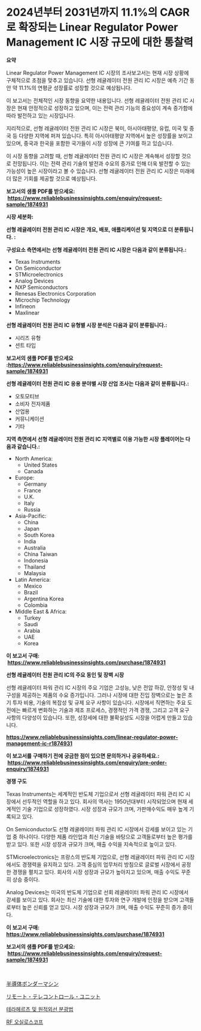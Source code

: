 <p><h1>2024년부터 2031년까지 11.1%의 CAGR로 확장되는 Linear Regulator Power Management IC 시장 규모에 대한 통찰력</h1></p><p><strong>요약</strong></p>
<p><p>Linear Regulator Power Management IC 시장의 조사보고서는 현재 시장 상황에 구체적으로 초점을 맞추고 있습니다. 선형 레귤레이터 전원 관리 IC 시장은 예측 기간 동안 약 11.1%의 연평균 성장률로 성장할 것으로 예상됩니다.</p><p>이 보고서는 전체적인 시장 동향을 요약한 내용입니다. 선형 레귤레이터 전원 관리 IC 시장은 현재 안정적으로 성장하고 있으며, 이는 전력 관리 기능의 중요성이 계속 증가함에 따라 발전하고 있는 시장입니다.</p><p>지리적으로, 선형 레귤레이터 전원 관리 IC 시장은 북미, 아시아태평양, 유럽, 미국 및 중국 등 다양한 지역에 퍼져 있습니다. 특히 아시아태평양 지역에서 높은 성장률을 보이고 있으며, 중국과 한국을 포함한 국가들이 시장 성장에 큰 기여를 하고 있습니다.</p><p>이 시장 동향을 고려할 때, 선형 레귤레이터 전원 관리 IC 시장은 계속해서 성장할 것으로 전망됩니다. 이는 전력 관리 기술의 발전과 수요의 증가로 인해 더욱 발전할 수 있는 가능성이 높은 시장이라고 볼 수 있습니다. 선형 레귤레이터 전원 관리 IC 시장은 미래에 더 많은 기회를 제공할 것으로 예상됩니다.</p></p>
<p><strong>보고서의 샘플 PDF를 받으세요: &nbsp;<a href="https://www.reliablebusinessinsights.com/enquiry/request-sample/1874931">https://www.reliablebusinessinsights.com/enquiry/request-sample/1874931</a></strong></p>
<p><strong>시장 세분화:</strong></p>
<p><strong> 선형 레귤레이터 전원 관리 IC 시장은 개요, 배포, 애플리케이션 및 지역으로 더 분류됩니다. :</strong></p>
<p><strong>구성요소 측면에서는 선형 레귤레이터 전원 관리 IC 시장은 다음과 같이 분류됩니다.:</strong></p>
<p><ul><li>Texas Instruments</li><li>On Semiconductor</li><li>STMicroelectronics</li><li>Analog Devices</li><li>NXP Semiconductors</li><li>Renesas Electronics Corporation</li><li>Microchip Technology</li><li>Infineon</li><li>Maxlinear</li></ul></p>
<p><strong> 선형 레귤레이터 전원 관리 IC 유형별 시장 분석은 다음과 같이 분류됩니다.:</strong></p>
<p><ul><li>시리즈 유형</li><li>션트 타입</li></ul></p>
<p><strong>보고서의 샘플 PDF를 받으세요 :<a href="https://www.reliablebusinessinsights.com/enquiry/request-sample/1874931">https://www.reliablebusinessinsights.com/enquiry/request-sample/1874931</a></strong></p>
<p><strong> 선형 레귤레이터 전원 관리 IC 응용 분야별 시장 산업 조사는 다음과 같이 분류됩니다.:</strong></p>
<p><ul><li>오토모티브</li><li>소비자 전자제품</li><li>산업용</li><li>커뮤니케이션</li><li>기타</li></ul></p>
<p><strong>지역 측면에서 선형 레귤레이터 전원 관리 IC 지역별로 이용 가능한 시장 플레이어는 다음과 같습니다.:</strong></p>
<p><ul>
    <li>
        North America:
        <ul>
            <li>United States</li>
            <li>Canada</li>
        </ul>
    </li>
    <li>
        Europe:
        <ul>
            <li>Germany</li>
            <li>France</li>
            <li>U.K.</li>
            <li>Italy</li>
            <li>Russia</li>
        </ul>
    </li>
    <li>
        Asia-Pacific:
        <ul>
            <li>China</li>
            <li>Japan</li>
            <li>South Korea</li>
            <li>India</li>
            <li>Australia</li>
            <li>China Taiwan</li>
            <li>Indonesia</li>
            <li>Thailand</li>
            <li>Malaysia</li>
        </ul>
    </li>
    <li>
        Latin America:
        <ul>
            <li>Mexico</li>
            <li>Brazil</li>
            <li>Argentina Korea</li>
            <li>Colombia</li>
        </ul>
    </li>
    <li>
        Middle East & Africa:
        <ul>
            <li>Turkey</li>
            <li>Saudi</li>
            <li>Arabia</li>
            <li>UAE</li>
            <li>Korea</li>
        </ul>
    </li>
    </ul></p>
<p><strong>이 보고서 구매: &nbsp;<a href="https://www.reliablebusinessinsights.com/purchase/1874931">https://www.reliablebusinessinsights.com/purchase/1874931</a></strong></p>
<p><strong>선형 레귤레이터 전원 관리 IC의 주요 동인 및 장벽 시장</strong></p>
<p><p>선형 레귤레이터 파워 관리 IC 시장의 주요 기업은 고성능, 낮은 전압 하강, 안정성 및 내구성을 제공하는 제품의 수요 증가입니다. 그러나 시장에 대한 진입 장벽으로는 높은 초기 투자 비용, 기술의 복잡성 및 규제 요구 사항이 있습니다. 시장에서 직면하는 주요 도전에는 빠르게 변화하는 기술과 제조 프로세스, 경쟁적인 가격 경쟁, 그리고 고객 요구 사항의 다양성이 있습니다. 또한, 성장세에 대한 불확실성도 시장을 어렵게 만들고 있습니다.</p></p>
<p><strong><a href="https://www.reliablebusinessinsights.com/linear-regulator-power-management-ic-r1874931">https://www.reliablebusinessinsights.com/linear-regulator-power-management-ic-r1874931</a></strong></p>
<p><strong>이 보고서를 구매하기 전에 궁금한 점이 있으면 문의하거나 공유하세요.: &nbsp;<a href="https://www.reliablebusinessinsights.com/enquiry/pre-order-enquiry/1874931">https://www.reliablebusinessinsights.com/enquiry/pre-order-enquiry/1874931</a></strong></p>
<p><strong>경쟁 구도</strong></p>
<p><p>Texas Instruments는 세계적인 반도체 기업으로서 선형 레귤레이터 파워 관리 IC 시장에서 선두적인 역할을 하고 있다. 회사의 역사는 1950년대부터 시작되었으며 현재 세계적인 기술 기업으로 성장하였다. 시장 성장과 규모가 크며, 가판매수익도 매우 높게 기록되고 있다. </p><p>On Semiconductor도 선형 레귤레이터 파워 관리 IC 시장에서 강세를 보이고 있는 기업 중 하나이다. 다양한 제품 라인업과 최신 기술을 바탕으로 고객들로부터 높은 평가를 받고 있다. 또한 시장 성장과 규모가 크며, 매출 수익을 지속적으로 높이고 있다.</p><p>STMicroelectronics는 프랑스의 반도체 기업으로, 선형 레귤레이터 파워 관리 IC 시장에서도 경쟁력을 유지하고 있다. 고객 중심의 업무처리 방침으로 글로벌 시장에서 공정한 경쟁을 펼치고 있다. 회사의 시장 성장과 규모가 높아지고 있으며, 매출 수익도 꾸준히 상승 중이다.</p><p>Analog Devices는 미국의 반도체 기업으로 선회 레귤레이터 파워 관리 IC 시장에서 강세를 보이고 있다. 회사는 최신 기술에 대한 투자와 연구 개발에 인정을 받으며 고객들로부터 높은 신뢰를 얻고 있다. 시장 성장과 규모가 크며, 매출 수익도 꾸준히 증가 중이다.</p></p>
<p><strong>이 보고서 구매: &nbsp; <a href="https://www.reliablebusinessinsights.com/purchase/1874931">https://www.reliablebusinessinsights.com/purchase/1874931</a></strong></p>
<p><strong>보고서의 샘플 PDF를 받으세요: &nbsp;<a href="https://www.reliablebusinessinsights.com/enquiry/request-sample/1874931">https://www.reliablebusinessinsights.com/enquiry/request-sample/1874931</a></strong><strong></strong></p>
<p>&nbsp;</p>
<p><p><a href="https://medium.com/@jacksonwiza1924/%E5%8D%8A%E5%B0%8E%E4%BD%93%E3%83%9C%E3%83%B3%E3%83%80%E3%83%BC%E3%83%9E%E3%82%B7%E3%83%B3%E5%B8%82%E5%A0%B4%E5%B1%95%E6%9C%9B-%E6%A5%AD%E7%95%8C%E6%A6%82%E6%B3%81%E3%81%A8%E4%BA%88%E6%B8%AC-2024%E5%B9%B4%E3%81%8B%E3%82%892031%E5%B9%B4-033d669770c5">半導体ボンダーマシン</a></p><p><a href="https://medium.com/@kelscdowell78456/%E9%81%A0%E9%9A%94%E3%83%86%E3%83%AC%E3%82%B3%E3%83%B3%E3%83%88%E3%83%AD%E3%83%BC%E3%83%AB%E3%83%A6%E3%83%8B%E3%83%83%E3%83%88%E5%B8%82%E5%A0%B4%E3%81%AF%E5%B8%82%E5%A0%B4%E3%82%B7%E3%82%A7%E3%82%A2-%E5%B8%82%E5%A0%B4%E5%8B%95%E5%90%91-%E5%B8%82%E5%A0%B4%E6%88%90%E9%95%B7%E3%81%AB%E9%96%A2%E3%81%99%E3%82%8B%E6%83%85%E5%A0%B1%E3%82%92%E6%8F%90%E4%BE%9B%E3%81%97%E3%81%BE%E3%81%99-779711b668b3">リモート・テレコントロール・ユニット</a></p><p><a href="https://medium.com/@emmettsaynford43546/%ED%85%8C%EB%9D%BC%ED%97%A4%EB%A5%B4%EC%B8%A0-%EB%B0%8F-%EC%9B%90%EC%A0%81%EC%99%B8%EC%84%A0-%EB%B6%84%EA%B4%91-%EB%B6%84%EC%84%9D-%EC%8B%9C%EC%9E%A5-%EC%8B%9C%EC%9E%A5-cagr-%EC%8B%9C%EC%9E%A5-%EB%8F%99%ED%96%A5-%EB%B0%8F-%EC%84%B1%EC%9E%A5-%EC%A0%84%EB%9E%B5%EC%97%90-%EB%8C%80%ED%95%9C-%ED%86%B5%EC%B0%B0%EB%A0%A5-e46ab39eb711">테라헤르츠 및 원적외선 분광법</a></p><p><a href="https://medium.com/@cierrahayes645/rf-%EC%98%A4%EC%8B%A4%EB%A1%9C%EC%8A%A4%EC%BD%94%ED%94%84-%EC%8B%9C%EC%9E%A5-%EB%B6%84%EC%84%9D-%EA%B8%80%EB%A1%9C%EB%B2%8C-%EC%82%B0%EC%97%85-%EC%A0%84%EB%A7%9D-%EB%B0%8F-%EC%98%88%EC%B8%A1-2024%EB%85%84%EB%B6%80%ED%84%B0-2031%EB%85%84-0c5330aa3e55">RF 오실로스코프</a></p></p>